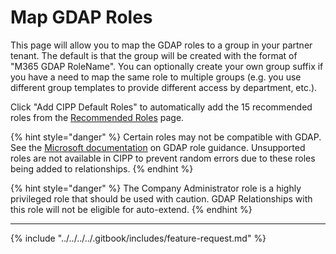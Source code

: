 # Map GDAP Roles

This page will allow you to map the GDAP roles to a group in your partner tenant. The default is that the group will be created with the format of "M365 GDAP RoleName". You can optionally create your own group suffix if you have a need to map the same role to multiple groups (e.g. you use different group templates to provide different access by department, etc.).

Click "Add CIPP Default Roles" to automatically add the 15 recommended roles from the [Recommended Roles](../../../../setup/gdap/recommended-roles.md) page.

{% hint style="danger" %}
Certain roles may not be compatible with GDAP. See the [Microsoft documentation](https://learn.microsoft.com/en-us/partner-center/customers/gdap-least-privileged-roles-by-task) on GDAP role guidance. Unsupported roles are not available in CIPP to prevent random errors due to these roles being added to relationships.
{% endhint %}

{% hint style="danger" %}
The Company Administrator role is a highly privileged role that should be used with caution. GDAP Relationships with this role will not be eligible for auto-extend.
{% endhint %}

***

{% include "../../../../.gitbook/includes/feature-request.md" %}
